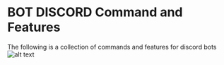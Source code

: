 # BOT DISCORD Command and Features
The following is a collection of commands and features for discord bots
![alt text]([http://url/to/img.png](https://discord.com/channels/@me/829319311051063357/981948067664240670))
